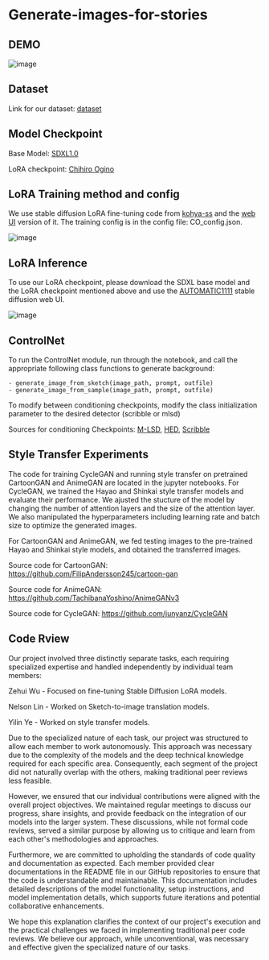 # Generate-images-for-stories

## DEMO
![image](https://github.com/zehuiwu/Generate-images-for-stories/assets/35386051/7cbebb17-ce01-4148-84ae-50763bfca9a1)

## Dataset
Link for our dataset: [dataset](https://drive.google.com/drive/folders/1hjxs5-X9-ES40j6gF1VVLcAw1ROuN2nX?usp=sharing)

## Model Checkpoint
Base Model: [SDXL1.0](https://huggingface.co/stabilityai/stable-diffusion-xl-base-1.0)

LoRA checkpoint: [Chihiro Ogino](https://drive.google.com/file/d/1ZBYxd7YFpYxGkUj3yB6Mj-HHX8KO3XWq/view?usp=drive_link)

## LoRA Training method and config
We use stable diffusion LoRA fine-tuning code from [kohya-ss](https://github.com/kohya-ss/sd-scripts) and the [web UI](https://github.com/bmaltais/kohya_ss) version of it. The training config is in the config file: CO_config.json.

![image](https://github.com/zehuiwu/Generate-images-for-stories/assets/35386051/e0f4b266-e302-4743-a204-a3732a83959b)

## LoRA Inference
To use our LoRA checkpoint, please download the SDXL base model and the LoRA checkpoint mentioned above and use the [AUTOMATIC1111](https://github.com/AUTOMATIC1111/stable-diffusion-webui) stable diffusion web UI. 

![image](https://github.com/zehuiwu/Generate-images-for-stories/assets/35386051/548783e0-122a-48b7-a5f5-79895b46e511)

## ControlNet

To run the ControlNet module, run through the notebook, and call the appropriate following class functions to generate background:

    - generate_image_from_sketch(image_path, prompt, outfile)  
    - generate_image_from_sample(image_path, prompt, outfile)

To modify between conditioning checkpoints, modify the class initialization parameter to the desired detector (scribble or mlsd)

Sources for conditioning Checkpoints: 
[M-LSD](https://huggingface.co/lllyasviel/sd-controlnet-mlsd), 
[HED](https://huggingface.co/lllyasviel/sd-controlnet-hed), 
[Scribble](https://huggingface.co/lllyasviel/sd-controlnet-scribble)

## Style Transfer Experiments
The code for training CycleGAN and running style transfer on pretrained CartoonGAN and AnimeGAN are located in the jupyter notebooks. For CycleGAN, we trained the Hayao and Shinkai style transfer models and evaluate their performance. We ajusted the stucture of the model by changing the number of attention layers and the size of the attention layer. We also manipulated the hyperparameters including learning rate and batch size to optimize the generated images.

For CartoonGAN and AnimeGAN, we fed testing images to the pre-trained Hayao and Shinkai style models, and obtained the transferred images.

Source code for CartoonGAN:
https://github.com/FilipAndersson245/cartoon-gan

Source code for AnimeGAN:
https://github.com/TachibanaYoshino/AnimeGANv3

Source code for CycleGAN:
https://github.com/junyanz/CycleGAN

## Code Rview
Our project involved three distinctly separate tasks, each requiring specialized expertise and handled independently by individual team members:

Zehui Wu - Focused on fine-tuning Stable Diffusion LoRA models.

Nelson Lin - Worked on Sketch-to-image translation models.

Yilin Ye - Worked on style transfer models.

Due to the specialized nature of each task, our project was structured to allow each member to work autonomously. This approach was necessary due to the complexity of the models and the deep technical knowledge required for each specific area. Consequently, each segment of the project did not naturally overlap with the others, making traditional peer reviews less feasible.

However, we ensured that our individual contributions were aligned with the overall project objectives. We maintained regular meetings to discuss our progress, share insights, and provide feedback on the integration of our models into the larger system. These discussions, while not formal code reviews, served a similar purpose by allowing us to critique and learn from each other's methodologies and approaches.

Furthermore, we are committed to upholding the standards of code quality and documentation as expected. Each member provided clear documentations in the README file in our GitHub repositories to ensure that the code is understandable and maintainable. This documentation includes detailed descriptions of the model functionality, setup instructions, and model implementation details, which supports future iterations and potential collaborative enhancements.

We hope this explanation clarifies the context of our project's execution and the practical challenges we faced in implementing traditional peer code reviews. We believe our approach, while unconventional, was necessary and effective given the specialized nature of our tasks.

